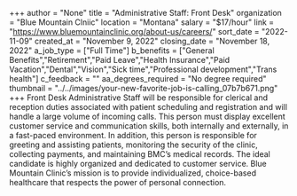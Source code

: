 +++
author = "None"
title = "Administrative Staff: Front Desk"
organization = "Blue Mountain Clniic"
location = "Montana"
salary = "$17/hour"
link = "https://www.bluemountainclinic.org/about-us/careers/"
sort_date = "2022-11-09"
created_at = "November 9, 2022"
closing_date = "November 18, 2022"
a_job_type = ["Full Time"]
b_benefits = ["General Benefits","Retirement","Paid Leave","Health Insurance","Paid Vacation","Dental","Vision","Sick time","Professional development","Trans health"]
c_feedback = ""
aa_degrees_required = "No degree required"
thumbnail = "../../images/your-new-favorite-job-is-calling_07b7b671.png"
+++
Front Desk Administrative Staff will be responsible for clerical and reception duties associated with patient scheduling and registration and will handle a large volume of incoming calls. This person must display excellent customer service and communication skills, both internally and externally, in a fast-paced environment. In addition, this person is responsible for greeting and assisting patients, monitoring the security of the clinic, collecting payments, and maintaining BMC’s medical records. The ideal candidate is highly organized and dedicated to customer service. Blue Mountain Clinic’s mission is to provide individualized, choice-based healthcare that respects the power of personal connection.